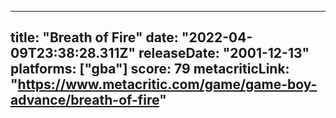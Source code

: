 
---
title: "Breath of Fire"
date: "2022-04-09T23:38:28.311Z"
releaseDate: "2001-12-13"
platforms: ["gba"]
score: 79
metacriticLink: "https://www.metacritic.com/game/game-boy-advance/breath-of-fire"
---
